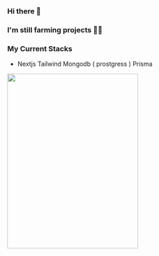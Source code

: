 ### Hi there 👋 
### I'm still farming projects 🧑‍🌾
### My Current Stacks
- Nextjs Tailwind Mongodb ( prostgress ) Prisma 

<img src="https://i.pinimg.com/564x/d9/83/b3/d983b3fe74e7f4d136215f0f3c58eac1.jpg" width="300" height="400"/>
<!--
**tuon1602/tuon1602** is a ✨ _special_ ✨ repository because its `README.md` (this file) appears on your GitHub profile.

Here are some ideas to get you started:

- 🔭 I’m currently working on ...
- 🌱 I’m currently learning ...
- 👯 I’m looking to collaborate on ...
- 🤔 I’m looking for help with ...
- 💬 Ask me about ...
- 📫 How to reach me: ...
- 😄 Pronouns: ...
- ⚡ Fun fact: ...
-->
